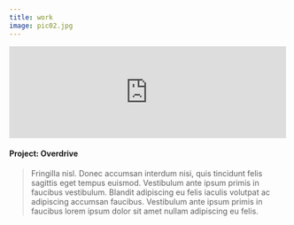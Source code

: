 ```yaml
---
title: work
image: pic02.jpg
---
```


<section>
  
<div class="video-size">

  <iframe src="https://youtu.be/pkDWpyRfxoo;autoplay=1&mute=1" width = "500" height = "166" frameborder="0" allowfullscreen></iframe>

</div>
	<h4>Project: Overdrive</h4>
	<blockquote>Fringilla nisl. Donec accumsan interdum nisi, quis tincidunt felis sagittis eget tempus euismod. Vestibulum ante ipsum primis in faucibus vestibulum. Blandit adipiscing eu felis iaculis volutpat ac adipiscing accumsan faucibus. Vestibulum ante ipsum primis in faucibus lorem ipsum dolor sit amet nullam adipiscing eu felis.</blockquote>
	
</section>
